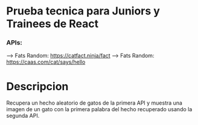 # Prueba tecnica para Juniors y Trainees de React

### APIs:

--> Fats Random: https://catfact.ninja/fact
--> Fats Random: https://caas.com/cat/says/hello

# Descripcion

Recupera un hecho aleatorio de gatos de la primera API y muestra una imagen de un gato con la primera palabra del hecho recuperado usando la segunda API.
